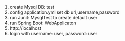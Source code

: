 1. create Mysql DB: test
2. config application.yml set db url,username,password
3. run Junit: MysqlTest to create default user
4. run Spring Boot: WebApplicaton
5. http://localhost
6. login with username: user, password: user